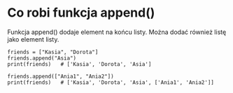 # Co robi funkcja append()  
Funkcja append() dodaje element na końcu listy. Można dodać również listę jako element listy.  

```
friends = ["Kasia", "Dorota"]
friends.append("Asia")
print(friends)   # ['Kasia', 'Dorota', 'Asia']

friends.append(["Ania1", "Ania2"])
print(friends)   # ['Kasia', 'Dorota', 'Asia', ['Ania1', 'Ania2']]
```
